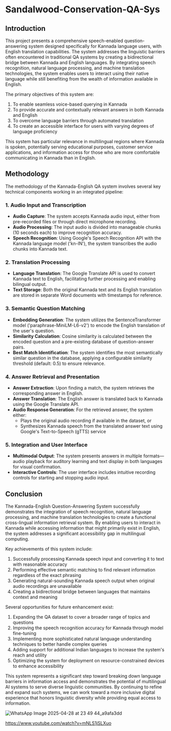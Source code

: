 # Sandalwood-Conservation-QA-Sys


## Introduction

This project presents a comprehensive speech-enabled question-answering system designed specifically for Kannada language users, with English translation capabilities. The system addresses the linguistic barriers often encountered in traditional QA systems by creating a bidirectional bridge between Kannada and English languages. By integrating speech recognition, natural language processing, and machine translation technologies, the system enables users to interact using their native language while still benefiting from the wealth of information available in English.

The primary objectives of this system are:
1. To enable seamless voice-based querying in Kannada
2. To provide accurate and contextually relevant answers in both Kannada and English
3. To overcome language barriers through automated translation
4. To create an accessible interface for users with varying degrees of language proficiency

This system has particular relevance in multilingual regions where Kannada is spoken, potentially serving educational purposes, customer service applications, and information access for those who are more comfortable communicating in Kannada than in English.

## Methodology

The methodology of the Kannada-English QA system involves several key technical components working in an integrated pipeline:

### 1. Audio Input and Transcription
- **Audio Capture**: The system accepts Kannada audio input, either from pre-recorded files or through direct microphone recording.
- **Audio Processing**: The input audio is divided into manageable chunks (10 seconds each) to improve recognition accuracy.
- **Speech Recognition**: Using Google's Speech Recognition API with the Kannada language model ('kn-IN'), the system transcribes the audio chunks into Kannada text.

### 2. Translation Processing
- **Language Translation**: The Google Translate API is used to convert Kannada text to English, facilitating further processing and enabling bilingual output.
- **Text Storage**: Both the original Kannada text and its English translation are stored in separate Word documents with timestamps for reference.

### 3. Semantic Question Matching
- **Embedding Generation**: The system utilizes the SentenceTransformer model ('paraphrase-MiniLM-L6-v2') to encode the English translation of the user's question.
- **Similarity Calculation**: Cosine similarity is calculated between the encoded question and a pre-existing database of question-answer pairs.
- **Best Match Identification**: The system identifies the most semantically similar question in the database, applying a configurable similarity threshold (default: 0.5) to ensure relevance.

### 4. Answer Retrieval and Presentation
- **Answer Extraction**: Upon finding a match, the system retrieves the corresponding answer in English.
- **Answer Translation**: The English answer is translated back to Kannada using the Google Translate API.
- **Audio Response Generation**: For the retrieved answer, the system either:
  - Plays the original audio recording if available in the dataset, or
  - Synthesizes Kannada speech from the translated answer text using Google's Text-to-Speech (gTTS) service

### 5. Integration and User Interface
- **Multimodal Output**: The system presents answers in multiple formats—audio playback for auditory learning and text display in both languages for visual confirmation.
- **Interactive Controls**: The user interface includes intuitive recording controls for starting and stopping audio input.

## Conclusion

The Kannada-English Question-Answering System successfully demonstrates the integration of speech recognition, natural language processing, and machine translation technologies to create a functional cross-lingual information retrieval system. By enabling users to interact in Kannada while accessing information that might primarily exist in English, the system addresses a significant accessibility gap in multilingual computing.

Key achievements of this system include:
1. Successfully processing Kannada speech input and converting it to text with reasonable accuracy
2. Performing effective semantic matching to find relevant information regardless of the exact phrasing
3. Generating natural-sounding Kannada speech output when original audio recordings are unavailable
4. Creating a bidirectional bridge between languages that maintains context and meaning

Several opportunities for future enhancement exist:
1. Expanding the QA dataset to cover a broader range of topics and questions
2. Improving the speech recognition accuracy for Kannada through model fine-tuning
3. Implementing more sophisticated natural language understanding techniques to better handle complex queries
4. Adding support for additional Indian languages to increase the system's reach and utility
5. Optimizing the system for deployment on resource-constrained devices to enhance accessibility

This system represents a significant step toward breaking down language barriers in information access and demonstrates the potential of multilingual AI systems to serve diverse linguistic communities. By continuing to refine and expand such systems, we can work toward a more inclusive digital experience that honors linguistic diversity while providing equal access to information.

![WhatsApp Image 2025-04-28 at 23 49 44_a9afa3dd](https://github.com/user-attachments/assets/cfb385d2-3094-4e4c-bd7f-2af071d3005b)

https://www.youtube.com/watch?v=mNLS1jSLXuo
